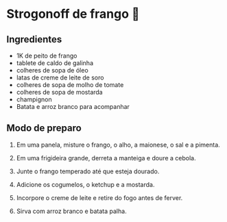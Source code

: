 # Strogonoff de frango 🍗

## **Ingredientes**
 - 1K de peito de frango
 - tablete de caldo de galinha 
 - colheres de sopa de óleo
 - latas de creme de leite de soro 
 - colheres de sopa de molho de tomate
 - colheres de sopa de mostarda
 - champignon
 - Batata e arroz branco para acompanhar

## **Modo de preparo**
1. Em uma panela, misture o frango, o alho, a maionese, o sal e a pimenta.

2. Em uma frigideira grande, derreta a manteiga e doure a cebola.

3. Junte o frango temperado até que esteja dourado.

4. Adicione os cogumelos, o ketchup e a mostarda.

5. Incorpore o creme de leite e retire do fogo antes de ferver.

6. Sirva com arroz branco e batata palha.

